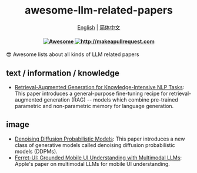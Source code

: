 <div align="center">
  <h1 align="center">awesome-llm-related-papers</h1>
  <p>
      <a href="https://github.com/InfiniteAICreations/awesome-llm-related-papers">English</a> | <a href="https://github.com/InfiniteAICreations/awesome-llm-related-papers/blob/main/README.zh_CN.md">简体中文</a>
  </p>

  <h4 align="center">
    <a href="https://awesome.re">
      <img src="https://awesome.re/badge.svg" alt="Awesome" />
    </a>
    <a href="http://makeapullrequest.com">
      <img src="https://img.shields.io/badge/PRs-welcome-brightgreen.svg?style=flat-square" alt="http://makeapullrequest.com" />
    </a>
  </h4>
</div>

😎 Awesome lists about all kinds of LLM related papers

## text / information / knowledge
- [Retrieval-Augmented Generation for Knowledge-Intensive NLP Tasks](https://arxiv.org/abs/2005.11401): This paper introduces a general-purpose fine-tuning recipe for retrieval-augmented generation (RAG) -- models which combine pre-trained parametric and non-parametric memory for language generation.

## image
- [Denoising Diffusion Probabilistic Models](https://arxiv.org/abs/2006.11239):  This paper introduces a new class of generative models called denoising diffusion probabilistic models (DDPMs).
- [Ferret-UI: Grounded Mobile UI Understanding with Multimodal LLMs](https://arxiv.org/pdf/2404.05719.pdf): Apple's paper on multimodal LLMs for mobile UI understanding.